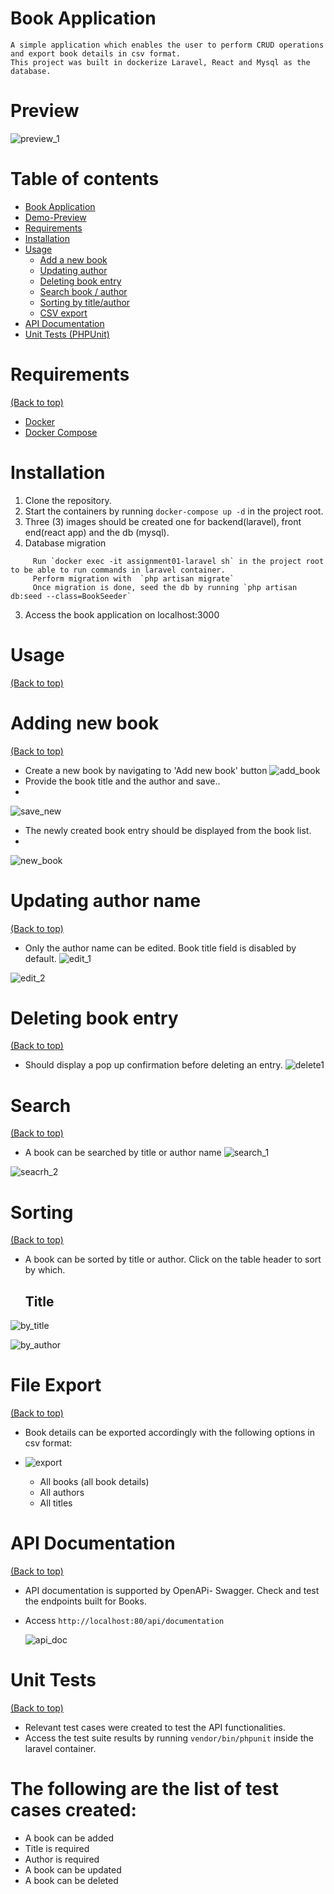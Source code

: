 # Book Application
	A simple application which enables the user to perform CRUD operations and export book details in csv format. 
	This project was built in dockerize Laravel, React and Mysql as the database.
# Preview
![preview_1](https://user-images.githubusercontent.com/32629251/120915031-173a5f80-c6d4-11eb-9a9a-91451260621e.JPG)


# Table of contents
- [Book Application](#book-application)
- [Demo-Preview](#preview)
- [Requirements](#requirements)
- [Installation](#installation)
- [Usage](#usage)
  - [Add a new book](#adding-new-book) 
  - [Updating author](#updating-author-name)
  - [Deleting book entry](#deleting-book-entry)
  - [Search book / author](#search)
  - [Sorting by title/author](#sorting)
  - [CSV export](#file-export)
- [API Documentation](#api-documentation)
- [Unit Tests (PHPUnit)](#unit-tests) 

# Requirements
[(Back to top)](#table-of-contents)
- [Docker](https://docs.docker.com/install)
- [Docker Compose](https://docs.docker.com/compose/install)

# Installation
1. Clone the repository.
2. Start the containers by running `docker-compose up -d` in the project root.
3. Three (3) images should be created one for backend(laravel), front end(react app) and the db (mysql).
4. Database migration
 ```
      Run `docker exec -it assignment01-laravel sh` in the project root to be able to run commands in laravel container.
      Perform migration with  `php artisan migrate`
      Once migration is done, seed the db by running `php artisan db:seed --class=BookSeeder`
  ```
3. Access the book application on localhost:3000

# Usage
[(Back to top)](#table-of-contents)

# Adding new book
[(Back to top)](#table-of-contents)

- Create a new book by navigating to 'Add new book' button
![add_book](https://user-images.githubusercontent.com/32629251/120915431-2f12e300-c6d6-11eb-9b5e-3e1d20777266.PNG)
- Provide the book title and the author and save..
- 
![save_new](https://user-images.githubusercontent.com/32629251/120915453-43ef7680-c6d6-11eb-87e0-27222cd13858.PNG)
- The newly created book entry should be displayed from the book list.
- 
![new_book](https://user-images.githubusercontent.com/32629251/120915466-63869f00-c6d6-11eb-8b0a-4200d0b7d7e4.PNG)

# Updating author name
[(Back to top)](#table-of-contents)

- Only the author name can be edited. Book title field is disabled by default.
![edit_1](https://user-images.githubusercontent.com/32629251/120915606-21aa2880-c6d7-11eb-81cc-c11a7b8d54ce.PNG)

![edit_2](https://user-images.githubusercontent.com/32629251/120915637-659d2d80-c6d7-11eb-9f55-c2f791b2785c.PNG)

# Deleting book entry
[(Back to top)](#table-of-contents)

- Should display a pop up confirmation before deleting an entry. 
![delete1](https://user-images.githubusercontent.com/32629251/120915697-ca588800-c6d7-11eb-94da-4b1439d37f2d.PNG)

# Search
[(Back to top)](#table-of-contents)
- A book can be searched by title or author name
![search_1](https://user-images.githubusercontent.com/32629251/120915796-5ec2ea80-c6d8-11eb-841d-6d12f938f56c.PNG)

![seacrh_2](https://user-images.githubusercontent.com/32629251/120915848-9a5db480-c6d8-11eb-9fdd-a24de411ac9b.PNG)


# Sorting
[(Back to top)](#table-of-contents)
- A book can be sorted by title or author. Click on the table header to sort by which.
	## Title 
![by_title](https://user-images.githubusercontent.com/32629251/120915956-4b644f00-c6d9-11eb-95a2-d174a5236f3f.PNG)

![by_author](https://user-images.githubusercontent.com/32629251/120916001-75b60c80-c6d9-11eb-9863-49fa20429260.PNG)

# File Export
[(Back to top)](#table-of-contents)
- Book details can be exported accordingly with the following options in csv format:
- ![export](https://user-images.githubusercontent.com/32629251/120916182-a77ba300-c6da-11eb-82d0-27d6d7ac8cb8.PNG)

	- All books (all book details)
	- All authors
	- All titles
	
# API Documentation
[(Back to top)](#table-of-contents)

- API documentation is supported by OpenAPi- Swagger. Check and test the endpoints built for Books.
- Access `http://localhost:80/api/documentation`

  ![api_doc](https://user-images.githubusercontent.com/32629251/120916997-6934b280-c6df-11eb-963d-fb647b46ab45.PNG)
  
# Unit Tests 
[(Back to top)](#table-of-contents)

- Relevant test cases were created to test the API functionalities. 
- Access the test suite results by running `vendor/bin/phpunit` inside the laravel container.
# The following are the list of test cases created:
- A book can be added
- Title is required
- Author is required
- A book can be updated
- A book can be deleted



